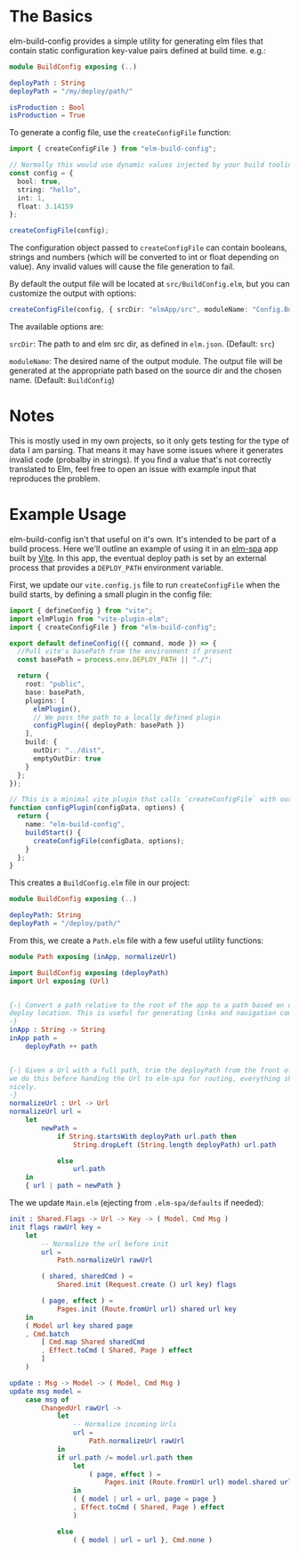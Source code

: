 # The Basics

elm-build-config provides a simple utility for generating elm files that contain
static configuration key-value pairs defined at build time. e.g.:

```elm
module BuildConfig exposing (..)

deployPath : String
deployPath = "/my/deploy/path/"

isProduction : Bool
isProduction = True
```

To generate a config file, use the `createConfigFile` function:

```typescript
import { createConfigFile } from "elm-build-config";

// Normally this would use dynamic values injected by your build tooling.
const config = {
  bool: true,
  string: "hello",
  int: 1,
  float: 3.14159
};

createConfigFile(config);
```

The configuration object passed to `createConfigFile` can contain booleans,
strings and numbers (which will be converted to int or float depending on value).
Any invalid values will cause the file generation to fail.

By default the output file will be located at `src/BuildConfig.elm`, but you can
customize the output with options:

```typescript
createConfigFile(config, { srcDir: "elmApp/src", moduleName: "Config.Build" });
```

The available options are:

`srcDir`: The path to and elm src dir, as defined in `elm.json`. (Default: `src`)

`moduleName`: The desired name of the output module. The output file will be
generated at the appropriate path based on the source dir and the chosen name.
(Default: `BuildConfig`)

# Notes

This is mostly used in my own projects, so it only gets testing for the type
of data I am parsing. That means it may have some issues where it generates
invalid code (probalby in strings). If you find a value that's not correctly
translated to Elm, feel free to open an issue with example input that
reproduces the problem.

# Example Usage

elm-build-config isn't that useful on it's own. It's intended to be part of a
build process. Here we'll outline an example of using it in an [elm-spa](https://www.elm-spa.dev/) app built by [Vite](https://vitejs.dev/).
In this app, the eventual deploy path is set by an external process that provides
a `DEPLOY_PATH` environment variable.

First, we update our `vite.config.js` file to run `createConfigFile` when the
build starts, by defining a small plugin in the config file:

```typescript
import { defineConfig } from "vite";
import elmPlugin from "vite-plugin-elm";
import { createConfigFile } from "elm-build-config";

export default defineConfig(({ command, mode }) => {
  //Pull vite's basePath from the environment if present
  const basePath = process.env.DEPLOY_PATH || "./";

  return {
    root: "public",
    base: basePath,
    plugins: [
      elmPlugin(),
      // We pass the path to a locally defined plugin
      configPlugin({ deployPath: basePath })
    ],
    build: {
      outDir: "../dist",
      emptyOutDir: true
    }
  };
});

// This is a minimal vite plugin that calls `createConfigFile` with our config
function configPlugin(configData, options) {
  return {
    name: "elm-build-config",
    buildStart() {
      createConfigFile(configData, options);
    }
  };
}
```

This creates a `BuildConfig.elm` file in our project:

```elm
module BuildConfig exposing (..)

deployPath: String
deployPath = "/deploy/path/"
```

From this, we create a `Path.elm` file with a few useful utility functions:

```elm
module Path exposing (inApp, normalizeUrl)

import BuildConfig exposing (deployPath)
import Url exposing (Url)


{-| Convert a path relative to the root of the app to a path based on our
deploy location. This is useful for generating links and navigation commands.
-}
inApp : String -> String
inApp path =
    deployPath ++ path


{-| Given a Url with a full path, trim the deployPath from the front of it. If
we do this before handing the Url to elm-spa for routing, everything should work
nicely.
-}
normalizeUrl : Url -> Url
normalizeUrl url =
    let
        newPath =
            if String.startsWith deployPath url.path then
                String.dropLeft (String.length deployPath) url.path

            else
                url.path
    in
    { url | path = newPath }
```

The we update `Main.elm` (ejecting from `.elm-spa/defaults` if needed):

```elm
init : Shared.Flags -> Url -> Key -> ( Model, Cmd Msg )
init flags rawUrl key =
    let
        -- Normalize the url before init
        url =
            Path.normalizeUrl rawUrl

        ( shared, sharedCmd ) =
            Shared.init (Request.create () url key) flags

        ( page, effect ) =
            Pages.init (Route.fromUrl url) shared url key
    in
    ( Model url key shared page
    , Cmd.batch
        [ Cmd.map Shared sharedCmd
        , Effect.toCmd ( Shared, Page ) effect
        ]
    )
```

```elm
update : Msg -> Model -> ( Model, Cmd Msg )
update msg model =
    case msg of
        ChangedUrl rawUrl ->
            let
                -- Normalize incoming Urls
                url =
                    Path.normalizeUrl rawUrl
            in
            if url.path /= model.url.path then
                let
                    ( page, effect ) =
                        Pages.init (Route.fromUrl url) model.shared url model.key
                in
                ( { model | url = url, page = page }
                , Effect.toCmd ( Shared, Page ) effect
                )

            else
                ( { model | url = url }, Cmd.none )

```
